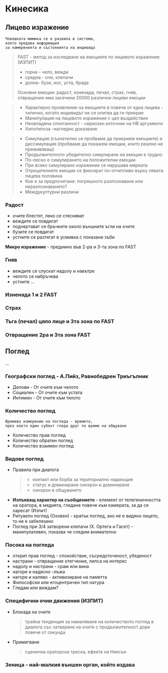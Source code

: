 # Кинесика

## Лицево изражение
    Човешката мимика се е развила в система,
    която предава информация 
    за намеренията и състоянията на индивида

> FAST - метод за изследване на емоциите по лицевото изражение (ИЗПИТ)
>
> - горна - чело, вежди
> - средна - очи, клепачи
> - долна- бузи, нос, уста, брада
>
> Основни емоции: радост, изненада, печал, страх, гняв, отвращение
> има засечени 20000 различни лицеви емоции

> - Характерно проявление на емоциите в повече от една лицева - типично, когато индивидът не се опитва да ги прикрие
> - Манипулация на лицевото изражение с цел въздействие
> - Неовладяна спонтанност - сериозен източник на НВ аргументи
> - Хипотипоза -нагледно доказване

> - Симулация (съзнателно се пробваме да прикрием емоциите) и диссимулация (пробваме да покажем емоции, които реално не преживяваш) 
> - Продължителното убедително симулиране на емоции е трудно
> - По-лесно е симулирането на положителни емоции
> - При всяко симулирано изражение се нарушава мярката
> - Отрицателните емоции се фиксират по-отчетливо върху лявата лицева половина
> - Кое е за предпочитане: погрешното разпознаване или неразпознаването?
> - Междукултурни различи

### Радост

- очите блестят, леко се стесняват
- веждите се повдигат
- подчертават се бръчките около външните ъгли на очите
- бузите се повдигат
- устните се разтягат в усмивка с показани зъби

**Микро изражение** - предимно във 2-ра и 3-та зона по FAST


### Гняв 

- веждите се спускат надолу и навътре
- челото се набръчква
- устните ... 

### Изненада 1 и 2 FAST
### Страх
### Тъга (печал) цяло лице и 3та зона по FAST
### Отвращение 2ра и 3та зона FAST

## Поглед
...

### Географски поглед - А.Пийз, Равнобедрен Триъгълник

- Делови - От очите към челото
- Социален - От очите към устата
- Интимен - От очите към тялото

### Количество поглед 
    Времево измерение на погледа - времето,
    през което един субект гледа друг по време на общуване

- Количество прав поглед
- Количество обратен поглед
- Количество взаимен поглед

### Видове поглед

- Правила при диалога
    > - контакт или борба за териториално надмощие
    > - статус и доминиране синхрон и доминиране
    > - синхрон в общуването
- **Изпъкващ характер на съобщението** - елемент от телегеничността на оратора,
в медията, гледане повече към камерата, за да се харесат (Изпит)
- Ритуаелн поглед (Оховен) - кратък поглед, ако не е видяно лицето, то не е забелязано
- Поглед при 3/4 затворени клепачи (Х. Ортега и Гасет) - манипулативен, показва че следим внимателно

### Посока на погледа

- открит прав поглед - спокойствие, съсредоточеност, убеденост
- настрани - отвращение отегчение, липса на интерес
- надолу и настрани - срам или вина
- нагоре и надясно -лъжа
- нагоре и наляво - активизиране на паметта
- Философски или егоцентричен тип натура
- Гледам или виждам?

### Специфични очни  движения (ИЗПИТ)

- Блокада на очите
    > трайна тенденция за намаляване на количеството поглед
    > в диалога със затваряне на очите с продължителност
    > дори повече от секунда
- Примигване
    > сценична ораторска треска, ефекта на Никсън

### Зеница - най-малкия външен орган, който издава
